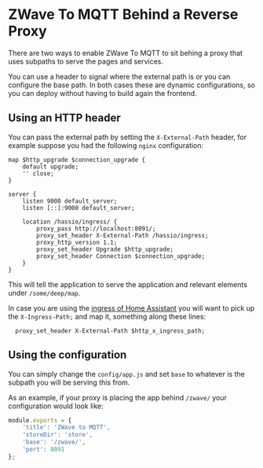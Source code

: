 # ZWave To MQTT Behind a Reverse Proxy

There are two ways to enable ZWave To MQTT to sit behing a proxy that uses
subpaths to serve the pages and services. 

You can use a header to signal where the external path is or you can configure
the base path. In both cases these are dynamic configurations, so you can deploy
without having to build again the frontend.

## Using an HTTP header

You can pass the external path by setting the `X-External-Path` header, for example
suppose you had the following `nginx` configuration:

```nginx
map $http_upgrade $connection_upgrade {    
    default upgrade;    
    '' close;                      
}                                       
                                        
server {                           
    listen 9000 default_server;             
    listen [::]:9000 default_server;                       
                                                           
    location /hassio/ingress/ {    
        proxy_pass http://localhost:8091/;  
        proxy_set_header X-External-Path /hassio/ingress;  
        proxy_http_version 1.1;                            
        proxy_set_header Upgrade $http_upgrade;            
        proxy_set_header Connection $connection_upgrade;    
    }
}
```

This will tell the application to serve the application and relevant elements under
`/some/deep/map`.

In case you are using the [ingress of Home Assistant](https://www.home-assistant.io/blog/2019/04/15/hassio-ingress/) you will want to
pick up the `X-Ingress-Path;` and map it, something along
these lines:

```nginx
  proxy_set_header X-External-Path $http_x_ingress_path;
```

## Using the configuration

You can simply change the `config/app.js` and set `base` to whatever is
the subpath you will be serving this from.

As an example, if your proxy is placing the app behind `/zwave/` your configuration
would look like:

```javascript
module.exports = {
	'title': 'ZWave to MQTT',
	'storeDir': 'store',
	'base': '/zwave/',
	'port': 8091
};
```

